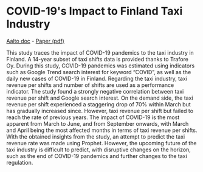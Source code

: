 # COVID-19's Impact to Finland Taxi Industry

[Aalto doc](https://aaltodoc.aalto.fi/handle/123456789/102696) - [Paper (pdf)](../projects/sci_2020_dat_nguyen.pdf)

This study traces the impact of COVID-19 pandemics to the taxi industry in Finland. A 14-year subset of taxi shifts data is provided thanks to Trafore Oy. During this study, COVID-19 pandemics was estimated using indicators such as Google Trend search interest for keyword “COVID”, as well as the daily new cases of COVID-19 in Finland. Regarding the taxi industry, taxi revenue per shifts and number of shifts are used as a performance indicator. The study found a strongly negative correlation between taxi revenue per shift and Google search interest. On the demand side, the taxi revenue per shift experienced a staggering drop of 70% within March but has gradually increased since. However, taxi revenue per shift but failed to reach the rate of previous years. The impact of COVID-19 is the most apparent from March to June, and from September onwards, with March and April being the most affected months in terms of taxi revenue per shifts. With the obtained insights from the study, an attempt to predict the taxi revenue rate was made using Prophet. However, the upcoming future of the taxi industry is difficult to predict, with disruptive changes on the horizon, such as the end of COVID-19 pandemics and further changes to the taxi regulation.
